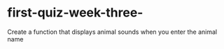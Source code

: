 # first-quiz-week-three-
Create a function that displays animal sounds when you enter the animal name
